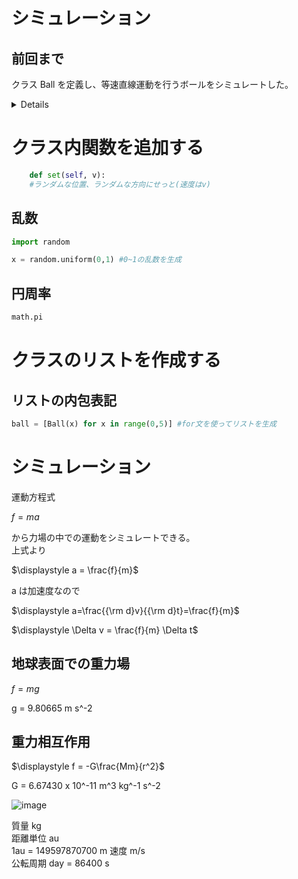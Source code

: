 # シミュレーション

## 前回まで
クラス Ball を定義し、等速直線運動を行うボールをシミュレートした。

<details>

```.py
import pygame #モジュールpygameの読み込み
import sys
import math
import time #時間を扱うためのモジュール
import random
from pygame.locals import *

r_scale = 0.01 # m/pixel
t_scale = 0.01 # s/frame

pygame.init() #pygameモジュールの初期化
screen = pygame.display.set_mode((800,800)) #ウィンドウの表示
font1 = pygame.font.SysFont("PlemolJP", 50) #フォントを指定

width = screen.get_width()
height = screen.get_height()
gxcenter = width/2.0
gycenter = height/2.0

#シミュレーション座標→画面座標
def xtogx(x):
    gx = x/r_scale+gxcenter
    return(gx)

def ytogy(y):
    gy = -y/r_scale+gycenter
    return(gy)

def rtogr(r):
    gr = r/r_scale
    return(gr)

#画面座標→シミュレーション座標
def gxtox(gx):
    x = r_scale*(gx-gxcenter)
    return(x)

def gytoy(gy):
    y = -r_scale*(gy-gycenter)
    return(y)

def grtor(gr):
    r = r_scale*gr
    return(r)

gt = 0.0
def showtime(unit):
    global gt
    if unit=="s":
        timestr = str(gt)
        timestr = "%1.4f %s" % (gt, unit)
    if unit=="day":
        timestr = str(gt/86400.0)

    text1 = font1.render(timestr, True, (255,255,255))
    screen.blit(text1, (10,10))
    gt += t_scale
    

#粒子のクラスの定義
class Ball:

    #初期処理
    def __init__(self, id):
        #インスタンスの保持するデータ
        self.id = id
        self.x = 0.0
        self.y = 0.0
        self.vx = 1.0
        self.vy = 1.0
        self.r = 0.2
        self.m = 0.2
        self.color = (255,255,255)
    def move(self):
        self.x += self.vx*t_scale
        self.y += self.vy*t_scale
    def show(self):
        pygame.draw.circle(screen, self.color, (xtogx(self.x), ytogy(self.y)), rtogr(self.r))

        
    #class Ball おわり

ball = Ball(0)
#t = 0
while True: #無限ループ
    screen.fill((0,0,0)) #黒で塗りつぶす

    showtime("s")
    ball.move()
    ball.show()
    #pygame.draw.circle(screen, (255,255,255), ctogc((0,0)), 20)
    pygame.display.update() #画面を更新

    #time.sleep(0.5)

    #プログラムの終了処理
    for event in pygame.event.get(): #pygameからくるイベントを順に取り出す
        if event.type == QUIT: #もしイベントがQUITなら
            pygame.image.save(screen,"tokei.png") #画面をpngファイルとしてセーブ
            pygame.quit() #pygameモジュールの終了
            sys.exit() #プログラムの強制終了
```
</details>

# クラス内関数を追加する

```.py
    def set(self, v):
    #ランダムな位置、ランダムな方向にせっと(速度はv)
```

## 乱数
```.py
import random

x = random.uniform(0,1) #0~1の乱数を生成
```

## 円周率
```.py
math.pi
```

# クラスのリストを作成する

## リストの内包表記
```.py
ball = [Ball(x) for x in range(0,5)] #for文を使ってリストを生成
```

# シミュレーション

運動方程式  

$\displaystyle f=ma$  

から力場の中での運動をシミュレートできる。  
上式より  

$\displaystyle a = \frac{f}{m}$  

a は加速度なので  

$\displaystyle a=\frac{{\rm d}v}{{\rm d}t}=\frac{f}{m}$  

$\displaystyle \Delta v = \frac{f}{m} \Delta t$

## 地球表面での重力場
$f = mg$  

g = 9.80665 m s^-2

## 重力相互作用
$\displaystyle f = -G\frac{Mm}{r^2}$  

G = 6.67430 x 10^-11 m^3 kg^-1 s^-2

![image](https://github.com/user-attachments/assets/f8223bd3-7a8f-41b6-8f45-b4c08cf98e0f)

質量 kg  
距離単位 au  
1au = 149597870700 m
速度 m/s  
公転周期 day = 86400 s







